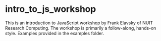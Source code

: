 # intro_to_js_workshop
This is an introduction to JavaScript workshop by Frank Elavsky of NUIT Research Computing. The workshop is primarily a follow-along, hands-on style. Examples provided in the examples folder.
